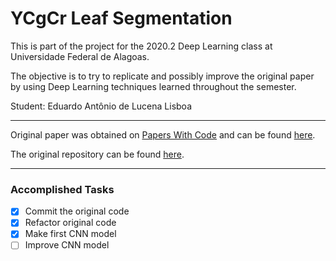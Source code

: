 # YCgCr Leaf Segmentation
This is part of the project for the 2020.2 Deep Learning class at Universidade Federal de Alagoas.

The objective is to try to replicate and possibly improve the original paper by using Deep Learning techniques learned throughout the semester.

Student: Eduardo Antônio de Lucena Lisboa

---

Original paper was obtained on [Papers With Code](https://paperswithcode.com) and can be found [here](https://paperswithcode.com/paper/a-smartphone-application-to-detection-and).

The original repository can be found [here](https://github.com/FrexG/ycgcr_leaf_segmentation).

---

### Accomplished Tasks
- [X] Commit the original code
- [X] Refactor original code
- [X] Make first CNN model
- [ ] Improve CNN model
